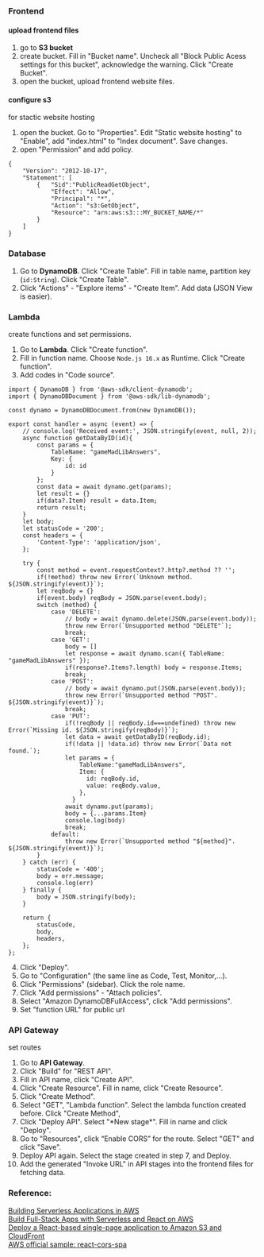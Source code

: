 ### Frontend
#### upload frontend files
1. go to **S3 bucket**
2. create bucket. Fill in "Bucket name". Uncheck all "Block Public Acess settings for this bucket", acknowledge the warning. Click "Create Bucket".
3. open the bucket, upload frontend website files.
#### configure s3
for stactic website hosting  
1. open the bucket. Go to "Properties". Edit "Static website hosting" to "Enable", add "index.html" to "Index document". Save changes.
2. open "Permission" and add policy.
```
{
    "Version": "2012-10-17",
    "Statement": [
        {   "Sid":"PublicReadGetObject",
            "Effect": "Allow",
            "Principal": "*",
            "Action": "s3:GetObject",
            "Resource": "arn:aws:s3:::MY_BUCKET_NAME/*"
        }
    ]
}
```
### Database
1. Go to **DynamoDB**. Click "Create Table". Fill in table name, partition key (`id:String`). Click "Create Table".
2. Click "Actions" - "Explore items" - "Create Item". Add data (JSON View is easier).

### Lambda
create functions and set permissions.  
1. Go to **Lambda**. Click "Create function".
2. Fill in function name. Choose `Node.js 16.x` as Runtime. Click "Create function".
3. Add codes in "Code source".
```
import { DynamoDB } from '@aws-sdk/client-dynamodb';
import { DynamoDBDocument } from '@aws-sdk/lib-dynamodb';

const dynamo = DynamoDBDocument.from(new DynamoDB());

export const handler = async (event) => {
    // console.log('Received event:', JSON.stringify(event, null, 2));
    async function getDataByID(id){
        const params = {
            TableName: "gameMadLibAnswers",
            Key: {
                id: id
            }
        };
        const data = await dynamo.get(params);
        let result = {}
        if(data?.Item) result = data.Item;
        return result;
    }
    let body;
    let statusCode = '200';
    const headers = {
        'Content-Type': 'application/json',
    };

    try {
        const method = event.requestContext?.http?.method ?? '';
        if(!method) throw new Error(`Unknown method. ${JSON.stringify(event)}`);
        let reqBody = {}
        if(event.body) reqBody = JSON.parse(event.body);
        switch (method) {
            case 'DELETE':
                // body = await dynamo.delete(JSON.parse(event.body));
                throw new Error(`Unsupported method "DELETE"`);
                break;
            case 'GET':
                body = []
                let response = await dynamo.scan({ TableName: "gameMadLibAnswers" });
                if(response?.Items?.length) body = response.Items;
                break;
            case 'POST':
                // body = await dynamo.put(JSON.parse(event.body));
                throw new Error(`Unsupported method "POST". ${JSON.stringify(event)}`);
                break;
            case 'PUT':
                if(!reqBody || reqBody.id===undefined) throw new Error(`Missing id. ${JSON.stringify(reqBody)}`);
                let data = await getDataByID(reqBody.id);
                if(!data || !data.id) throw new Error(`Data not found.`);
                let params = {
                    TableName:"gameMadLibAnswers",
                    Item: {
                      id: reqBody.id,
                      value: reqBody.value,
                    },
                  }
                await dynamo.put(params);
                body = {...params.Item}
                console.log(body)
                break;
            default:
                throw new Error(`Unsupported method "${method}". ${JSON.stringify(event)}`);
        }
    } catch (err) {
        statusCode = '400';
        body = err.message;
        console.log(err)
    } finally {
        body = JSON.stringify(body);
    }

    return {
        statusCode,
        body,
        headers,
    };
};

```
4. Click "Deploy".
5. Go to "Configuration" (the same line as Code, Test, Monitor,...).
6. Click "Permissions" (sidebar). Click the role name.
7. Click "Add permissions" - "Attach policies".
8. Select "Amazon DynamoDBFullAccess", click "Add permissions".
9. Set "function URL" for public url
### API Gateway
set routes  
1. Go to **API Gateway**.
2. Click "Build" for "REST API".
3. Fill in API name, click "Create API".
4. Click "Create Resource". Fill in name, click "Create Resource".
5. Click "Create Method".
6. Select "GET", "Lambda function". Select the lambda function created before. Click "Create Method",
7. Click "Deploy API". Select "\*New stage\*". Fill in name and click "Deploy".
8. Go to "Resources", click “Enable CORS” for the route. Select "GET" and click "Save".
9. Deploy API again. Select the stage created in step 7, and Deploy.
10. Add the generated "Invoke URL" in API stages into the frontend files for fetching data.

### Reference:
[Building Serverless Applications in AWS](https://www.linkedin.com/learning/building-serverless-applications-in-aws)  
[Build Full-Stack Apps with Serverless and React on AWS](http://s3-bnb.s3-website-us-east-1.amazonaws.com/s3-bnb-serverless/)  
[Deploy a React-based single-page application to Amazon S3 and CloudFront](https://docs.aws.amazon.com/prescriptive-guidance/latest/patterns/deploy-a-react-based-single-page-application-to-amazon-s3-and-cloudfront.html)  
[AWS official sample: react-cors-spa](https://github.com/aws-samples/react-cors-spa/tree/main)
